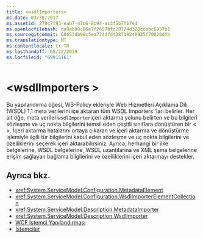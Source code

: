 ```yaml
---
title: <wsdlImporters>
ms.date: 03/30/2017
ms.assetid: 270c7f93-eab7-47b6-8b94-ac3f5b7f17e4
ms.openlocfilehash: da9ab00c86e7f2657bfc28724d328ccbbc6957b1
ms.sourcegitcommit: 68653db98c5ea7744fd438710248935f70020dfb
ms.translationtype: MT
ms.contentlocale: tr-TR
ms.lasthandoff: 08/22/2019
ms.locfileid: "69915161"
---
```

# <a name="wsdlimporters"></a>\<wsdlImporters >
Bu yapılandırma öğesi, WS-Policy ekleriyle Web Hizmetleri Açıklama Dili (WSDL) 1,1 meta verilerini içe aktaran tüm WSDL Importers 'ları belirler. Her alt öğe, meta verileri`wsdlImporter`içeri aktarma yolunu belirten ve bu bilgileri sözleşme ve uç nokta bilgilerini temsil eden çeşitli sınıflara dönüştüren bir < >. İçeri aktarma hatalarını ortaya çıkaran ve içeri aktarma ve dönüştürme işlemiyle ilgili tür bilgilerini kabul eden sözleşme ve uç nokta bilgilerini ve özelliklerini seçerek içeri aktarabilirsiniz. Ayrıca, herhangi bir ilke belgelerine, WSDL belgelerine, WSDL uzantılarına ve XML şema belgelerine erişim sağlayan bağlama bilgilerini ve özelliklerini içeri aktarmayı destekler.  
  
## <a name="see-also"></a>Ayrıca bkz.

- <xref:System.ServiceModel.Configuration.MetadataElement>
- <xref:System.ServiceModel.Configuration.WsdlImporterElementCollection>
- <xref:System.ServiceModel.Description.MetadataImporter>
- <xref:System.ServiceModel.Description.WsdlImporter>
- [WCF İstemci Yapılandırması](../../../wcf/feature-details/client-configuration.md)
- [İstemciler](../../../wcf/feature-details/clients.md)
